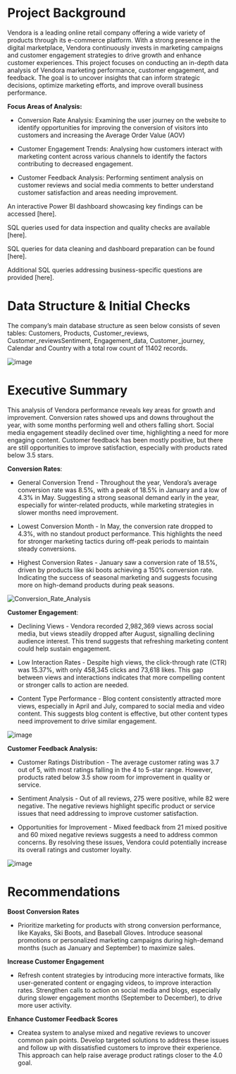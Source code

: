 # **Project Background**

Vendora is a leading online retail company offering a wide variety of products through its e-commerce platform. With a strong presence in the digital marketplace, Vendora continuously invests in marketing campaigns and customer engagement strategies to drive growth and enhance customer experiences.
This project focuses on conducting an in-depth data analysis of Vendora marketing performance, customer engagement, and feedback. The goal is to uncover insights that can inform strategic decisions, optimize marketing efforts, and improve overall business performance.

**Focus Areas of Analysis:**

- Conversion Rate Analysis:
Examining the user journey on the website to identify opportunities for improving the conversion of visitors into customers and increasing the Average Order Value (AOV)

- Customer Engagement Trends:
Analysing how customers interact with marketing content across various channels to identify the factors contributing to decreased engagement.

- Customer Feedback Analysis:
Performing sentiment analysis on customer reviews and social media comments to better understand customer satisfaction and areas needing improvement.

An interactive Power BI dashboard showcasing key findings can be accessed [here].

SQL queries used for data inspection and quality checks are available [here].

SQL queries for data cleaning and dashboard preparation can be found [here].

Additional SQL queries addressing business-specific questions are provided [here].

# Data Structure & Initial Checks

The company’s main database structure as seen below consists of seven tables: Customers, Products, Customer_reviews, Customer_reviewsSentiment, Engagement_data, Customer_journey, Calendar and Country with a total row count of 11402 records. 

![image](https://github.com/user-attachments/assets/a7dfb9db-76c0-4593-8ca8-34ff1a32c1a2)















# Executive Summary

This analysis of Vendora performance reveals key areas for growth and improvement. Conversion rates showed ups and downs throughout the year, with some months performing well and others falling short. Social media engagement steadily declined over time, highlighting a need for more engaging content. Customer feedback has been mostly positive, but there are still opportunities to improve satisfaction, especially with products rated below 3.5 stars.

**Conversion Rates**:

- General Conversion Trend - Throughout the year, Vendora’s average conversion rate was 8.5%, with a peak of 18.5% in January and a low of 4.3% in May. Suggesting a strong seasonal demand early in the year, especially for winter-related products, while marketing strategies in slower months need improvement.

- Lowest Conversion Month - In May, the conversion rate dropped to 4.3%, with no standout product performance. This highlights the need for stronger marketing tactics during off-peak periods to maintain steady conversions.

- Highest Conversion Rates - January saw a conversion rate of 18.5%, driven by products like ski boots achieving a 150% conversion rate. Indicating the success of seasonal marketing and suggests focusing more on high-demand products during peak seasons.

 
![Conversion_Rate_Analysis](https://github.com/user-attachments/assets/55284f56-cf86-4262-896a-217ad9d248ea)




**Customer Engagement**:

- Declining Views - Vendora recorded 2,982,369 views across social media, but views steadily dropped after August, signalling declining audience interest. This trend suggests that refreshing marketing content could help sustain engagement.

- Low Interaction Rates - Despite high views, the click-through rate (CTR) was 15.37%, with only 458,345 clicks and 73,618 likes. This gap between views and interactions indicates that more compelling content or stronger calls to action are needed.

- Content Type Performance - Blog content consistently attracted more views, especially in April and July, compared to social media and video content. This suggests blog content is effective, but other content types need improvement to drive similar engagement.

 ![image](https://github.com/user-attachments/assets/eb7cd496-035d-4858-ae28-9d5f85a9daa6)


**Customer Feedback Analysis:**

- Customer Ratings Distribution - The average customer rating was 3.7 out of 5, with most ratings falling in the 4 to 5-star range. However, products rated below 3.5 show room for improvement in quality or service.

- Sentiment Analysis - Out of all reviews, 275 were positive, while 82 were negative. The negative reviews highlight specific product or service issues that need addressing to improve customer satisfaction.

- Opportunities for Improvement - Mixed feedback from 21 mixed positive and 60 mixed negative reviews suggests a need to address common concerns. By resolving these issues, Vendora could potentially increase its overall ratings and customer loyalty.



![image](https://github.com/user-attachments/assets/2c377b81-34ff-4e0d-bc1e-882661a298ce)




# Recommendations

**Boost Conversion Rates**

- Prioritize marketing for products with strong conversion performance, like Kayaks, Ski Boots, and Baseball Gloves. Introduce seasonal promotions or personalized marketing campaigns during high-demand months (such as January and September) to maximize sales.

**Increase Customer Engagement**


- Refresh content strategies by introducing more interactive formats, like user-generated content or engaging videos, to improve interaction rates. Strengthen calls to action on social media and blogs, especially during slower engagement months (September to December), to drive more user activity.

**Enhance Customer Feedback Scores**

- Createa system to analyse mixed and negative reviews to uncover common pain points. Develop targeted solutions to address these issues and follow up with dissatisfied customers to improve their experience. This approach can help raise average product ratings closer to the 4.0 goal.


